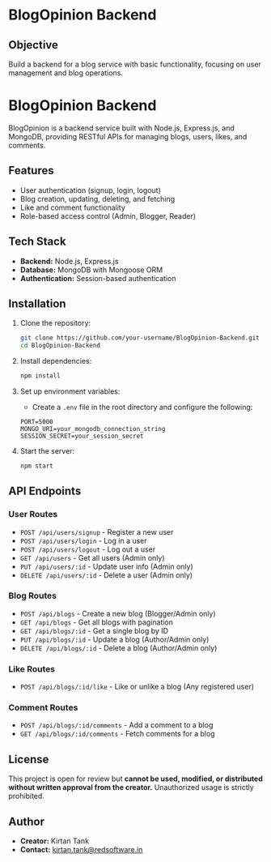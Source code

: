 
# BlogOpinion Backend

## Objective
Build a backend for a blog service with basic functionality, focusing on user management and blog operations.

# BlogOpinion Backend

BlogOpinion is a backend service built with Node.js, Express.js, and MongoDB, providing RESTful APIs for managing blogs, users, likes, and comments.

## Features
- User authentication (signup, login, logout)
- Blog creation, updating, deleting, and fetching
- Like and comment functionality
- Role-based access control (Admin, Blogger, Reader)

## Tech Stack
- **Backend:** Node.js, Express.js
- **Database:** MongoDB with Mongoose ORM
- **Authentication:** Session-based authentication

## Installation

1. Clone the repository:
   ```sh
   git clone https://github.com/your-username/BlogOpinion-Backend.git
   cd BlogOpinion-Backend
   ```

2. Install dependencies:
   ```sh
   npm install
   ```

3. Set up environment variables:
   - Create a `.env` file in the root directory and configure the following:
   ```
   PORT=5000
   MONGO_URI=your_mongodb_connection_string
   SESSION_SECRET=your_session_secret
   ```

4. Start the server:
   ```sh
   npm start
   ```

## API Endpoints

### User Routes
- `POST /api/users/signup` - Register a new user
- `POST /api/users/login` - Log in a user
- `POST /api/users/logout` - Log out a user
- `GET /api/users` - Get all users (Admin only)
- `PUT /api/users/:id` - Update user info (Admin only)
- `DELETE /api/users/:id` - Delete a user (Admin only)

### Blog Routes
- `POST /api/blogs` - Create a new blog (Blogger/Admin only)
- `GET /api/blogs` - Get all blogs with pagination
- `GET /api/blogs/:id` - Get a single blog by ID
- `PUT /api/blogs/:id` - Update a blog (Author/Admin only)
- `DELETE /api/blogs/:id` - Delete a blog (Author/Admin only)

### Like Routes
- `POST /api/blogs/:id/like` - Like or unlike a blog (Any registered user)

### Comment Routes
- `POST /api/blogs/:id/comments` - Add a comment to a blog
- `GET /api/blogs/:id/comments` - Fetch comments for a blog

## License
This project is open for review but **cannot be used, modified, or distributed without written approval from the creator.** Unauthorized usage is strictly prohibited.

## Author
- **Creator:** Kirtan Tank
- **Contact:** kirtan.tank@redsoftware.in
